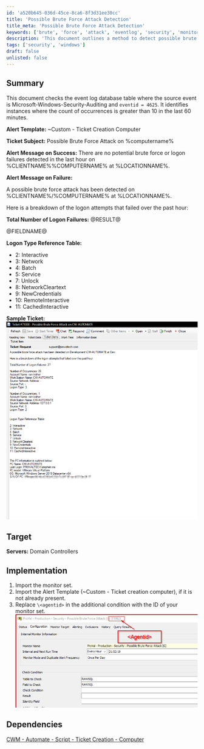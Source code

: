 ```yaml
---
id: 'a520b645-036d-45ce-8ca6-8f3d31ee30cc'
title: 'Possible Brute Force Attack Detection'
title_meta: 'Possible Brute Force Attack Detection'
keywords: ['brute', 'force', 'attack', 'eventlog', 'security', 'monitor', 'alert']
description: 'This document outlines a method to detect possible brute force attacks by checking the event log for failed logon attempts from the Microsoft-Windows-Security-Auditing source. It includes alert templates for ticket creation and implementation steps for monitoring. Ideal for domain controller security management.'
tags: ['security', 'windows']
draft: false
unlisted: false
---
```


## Summary

This document checks the event log database table where the source event is Microsoft-Windows-Security-Auditing and `eventid = 4625`. It identifies instances where the count of occurrences is greater than 10 in the last 60 minutes.

**Alert Template:** ~Custom - Ticket Creation Computer

**Ticket Subject:** Possible Brute Force Attack on %computername%

**Alert Message on Success:** There are no potential brute force or logon failures detected in the last hour on %CLIENTNAME%%COMPUTERNAME% at %LOCATIONNAME%.

**Alert Message on Failure:**

A possible brute force attack has been detected on %CLIENTNAME%/%COMPUTERNAME% at %LOCATIONNAME%. 

Here is a breakdown of the logon attempts that failed over the past hour:

**Total Number of Logon Failures:** @RESULT@

@FIELDNAME@

**Logon Type Reference Table:**  
- 2: Interactive  
- 3: Network  
- 4: Batch  
- 5: Service  
- 7: Unlock  
- 8: NetworkCleartext  
- 9: NewCredentials  
- 10: RemoteInteractive  
- 11: CachedInteractive  

**Sample Ticket:**  
![Sample Ticket](../../../static/img/Possible-Brute-Force-Attack-G/image_1.png)

## Target

**Servers:** Domain Controllers

## Implementation  

1. Import the monitor set.  
2. Import the Alert Template (~Custom - Ticket creation computer), if it is not already present.  
3. Replace `\<agentid>` in the additional condition with the ID of your monitor set.  
![Implementation Step](../../../static/img/Possible-Brute-Force-Attack-G/image_2.png)

## Dependencies

[CWM - Automate - Script - Ticket Creation - Computer](<../scripts/Ticket Creation - Computer.md>)


